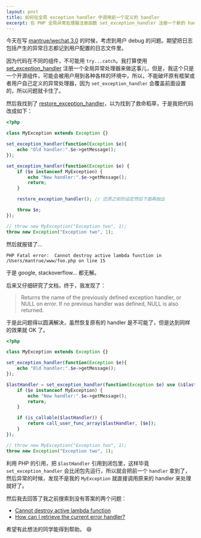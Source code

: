 ```yaml
---
layout: post
title: 如何在全局 exception handler 中调用前一个定义的 handler
excerpt: 在 PHP 全局异常处理器注册函数 set_exception_handler 注册一个新的 handler 之前备份前一个 handler， 并调用它来处理非自己业务的异常
---
```


今天在写 [mantrue/wechat 3.0](https://github.com/mantrue/wechat/tree/3.0) 的时候，考虑到用户 debug 的问题。期望把日志包括产生的异常日志都记到用户配置的日志文件里。

因为代码在不同的组件，不可能用 `try...catch`。我打算使用 [set_exception_handler](http://php.net/manual/en/function.set-exception-handler.php) 注册一个全局异常处理器来做这事儿，但是，我这个只是一个开源组件，可能会被用户用到各种各样的环境中，所以，不能破坏原有框架或者用户自己定义的异常处理器，因为 `set_exception_handler` 会覆盖前面设置的，所以问题就卡住了。

然后我找到了 [restore_exception_handler](http://php.net/manual/en/function.restore-exception-handler.php)，以为找到了救命稻草，于是我把代码改成如下：

```php
<?php

class MyException extends Exception {}

set_exception_handler(function(Exception $e){
    echo "Old handler:".$e->getMessage();
});

set_exception_handler(function(Exception $e) {
    if ($e instanceof MyException) {
        echo "New handler:".$e->getMessage();
        return;
    }

    restore_exception_handler(); // 还原之前的设定然后下面再抛出

    throw $e;
});

// throw new MyException("Exception two", 1);
throw new Exception("Exception two", 1);
```
然后就报错了...

```
PHP Fatal error:  Cannot destroy active lambda function in /Users/mantrue/www/foo.php on line 15
```

于是 google, stackoverflow... 都无解。

后来又仔细研究了文档，终于，我发现了：

> Returns the name of the previously defined exception handler, or NULL on error. If no previous handler was defined, NULL is also returned.

于是此问题得以圆满解决，虽然恢复原有的 handler 是不可能了，但是达到同样的效果就 OK 了。

```php
<?php

class MyException extends Exception {}

set_exception_handler(function(Exception $e){
    echo "Old handler:".$e->getMessage();
});

$lastHandler = set_exception_handler(function(Exception $e) use (&$lastHandler) {
    if ($e instanceof MyException) {
        echo "New handler:".$e->getMessage();
        return;
    }

    if (is_callable($lastHandler)) {
        return call_user_func_array($lastHandler, [$e]);
    }
});

// throw new MyException("Exception two", 1);
throw new Exception("Exception two", 1);
```
利用 PHP 的引用，把 `$lastHandler` 引用到闭包里，这样毕竟 `set_exception_handler` 会比闭包先运行，所以就会把前一个 `handler` 拿到了，然后异常的时候，发现不是我的 `MyException` 就直接调用原来的 handler 来处理就好了。

然后我去回答了我之前搜索到没有答案的两个问题：

- [Cannot destroy active lambda function](http://stackoverflow.com/questions/14411492/cannot-destroy-active-lambda-function/34181805#34181805)
- [How can I retrieve the current error handler?](http://stackoverflow.com/questions/12378644/how-can-i-retrieve-the-current-error-handler)

希望有此想法的同学能得到帮助。 :smile:

